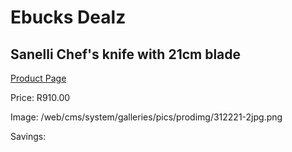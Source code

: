 
# Ebucks Dealz
## Sanelli Chef's knife with 21cm blade
[Product Page](https://www.ebucks.com/web/shop/productSelected.do?prodId=1161866736&catId=704983235)

Price: R910.00

Image: /web/cms/system/galleries/pics/prodimg/312221-2jpg.png

Savings: 


	